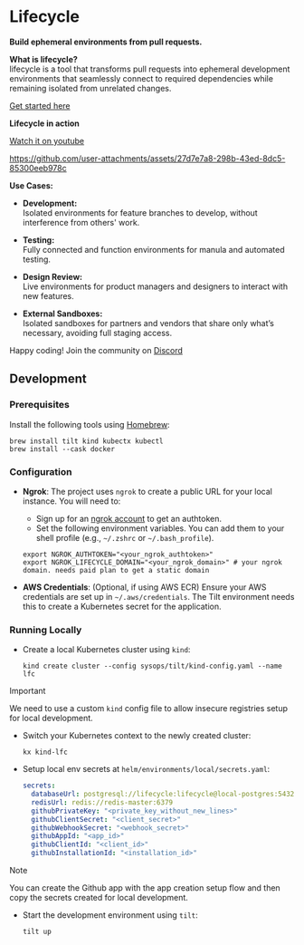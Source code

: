 # Lifecycle

**Build ephemeral environments from pull requests.**

**What is lifecycle?**  
lifecycle is a tool that transforms pull requests into ephemeral development environments that seamlessly connect to required dependencies while remaining isolated from unrelated changes.

[Get started here](https://goodrxoss.github.io/lifecycle-docs)

**Lifecycle in action**

[Watch it on youtube](https://youtu.be/ld9rWBPU3R8)

<https://github.com/user-attachments/assets/27d7e7a8-298b-43ed-8dc5-85300eeb978c>

**Use Cases:**

- **Development:**  
  Isolated environments for feature branches to develop, without interference from others' work.

- **Testing:**  
  Fully connected and function environments for manula and automated testing.

- **Design Review:**  
  Live environments for product managers and designers to interact with new features.

- **External Sandboxes:**  
  Isolated sandboxes for partners and vendors that share only what’s necessary, avoiding full staging access.

Happy coding! Join the community on [Discord](https://discord.gg/TEtKgCs8T8)


## Development

### Prerequisites

Install the following tools using [Homebrew](https://brew.sh/):

```shell
brew install tilt kind kubectx kubectl
brew install --cask docker
```

### Configuration

-  **Ngrok**:
    The project uses `ngrok` to create a public URL for your local instance. You will need to:
    -   Sign up for an [ngrok account](https://dashboard.ngrok.com/signup) to get an authtoken.
    -   Set the following environment variables. You can add them to your shell profile (e.g., `~/.zshrc` or `~/.bash_profile`).

    ```shell
    export NGROK_AUTHTOKEN="<your_ngrok_authtoken>"
    export NGROK_LIFECYCLE_DOMAIN="<your_ngrok_domain>" # your ngrok domain. needs paid plan to get a static domain
    ```

-  **AWS Credentials**: (Optional, if using AWS ECR)
    Ensure your AWS credentials are set up in `~/.aws/credentials`. The Tilt environment needs this to create a Kubernetes secret for the application.

### Running Locally

-  Create a local Kubernetes cluster using `kind`:
    ```shell
    kind create cluster --config sysops/tilt/kind-config.yaml --name lfc
    ```
> [!IMPORTANT]  
> We need to use a custom `kind` config file to allow insecure registries setup for local development.

-  Switch your Kubernetes context to the newly created cluster:
    ```shell
    kx kind-lfc
    ```

-  Setup local env secrets at `helm/environments/local/secrets.yaml`:
    ```yaml
    secrets:
      databaseUrl: postgresql://lifecycle:lifecycle@local-postgres:5432/lifecycle
      redisUrl: redis://redis-master:6379
      githubPrivateKey: "<private_key_without_new_lines>"
      githubClientSecret: "<client_secret>"
      githubWebhookSecret: "<webhook_secret>"
      githubAppId: "<app_id>"
      githubClientId: "<client_id>"
      githubInstallationId: "<installation_id>"
    ```
> [!NOTE]  
> You can create the Github app with the app creation setup flow and then copy the secrets created for local development.

-  Start the development environment using `tilt`:
    ```shell
    tilt up
    ```